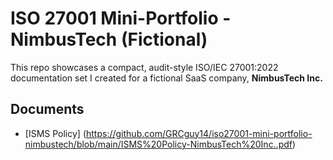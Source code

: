 # ISO 27001 Mini-Portfolio - NimbusTech (Fictional)

This repo showcases a compact, audit-style ISO/IEC 27001:2022 documentation set I created for a fictional SaaS company, **NimbusTech Inc.**

## Documents 
- [ISMS Policy] (https://github.com/GRCguy14/iso27001-mini-portfolio-nimbustech/blob/main/ISMS%20Policy-NimbusTech%20Inc..pdf)

